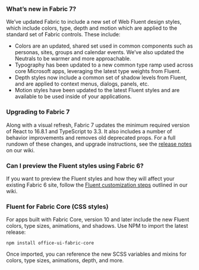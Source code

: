 ### What’s new in Fabric 7?

We’ve updated Fabric to include a new set of Web Fluent design styles, which include colors, type, depth and motion which are applied to the standard set of Fabric controls. These include:

- Colors are an updated, shared set used in common components such as personas, sites, groups and calendar events. We’ve also updated the Neutrals to be warmer and more approachable.
- Typography has been updated to a new common type ramp used across core Microsoft apps, leveraging the latest type weights from Fluent.
- Depth styles now include a common set of shadow levels from Fluent, and are applied to context menus, dialogs, panels, etc.
- Motion styles have been updated to the latest Fluent styles and are available to be used inside of your applications.

### Upgrading to Fabric 7

Along with a visual refresh, Fabric 7 updates the minimum required version of React to 16.8.1 and TypeScript to 3.3. It also includes a number of behavior improvements and removes old deprecated props. For a full rundown of these changes, and upgrade instructions, see the [release notes](https://github.com/OfficeDev/office-ui-fabric-react/wiki/Fabric-7) on our wiki.

### Can I preview the Fluent styles using Fabric 6?

If you want to preview the Fluent styles and how they will affect your existing Fabric 6 site, follow the [Fluent customization steps](https://github.com/OfficeDev/office-ui-fabric-react/wiki/Fluent-theme-in-Fabric-6) outlined in our wiki.

### Fluent for Fabric Core (CSS styles)

For apps built with Fabric Core, version 10 and later include the new Fluent colors, type sizes, animations, and shadows. Use NPM to import the latest release:

```
npm install office-ui-fabric-core
```

Once imported, you can reference the new SCSS variables and mixins for colors, type sizes, animations, depth, and more.
